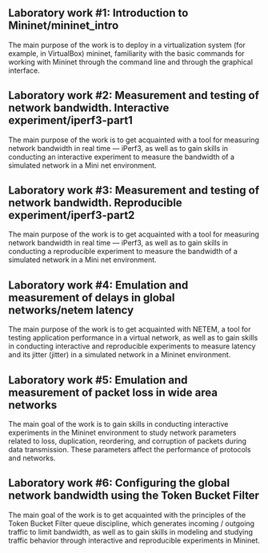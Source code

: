 ## Laboratory work #1: Introduction to Mininet/mininet_intro

The main purpose of the work is to deploy in a virtualization system
(for example, in VirtualBox) mininet, familiarity with the basic commands 
for working with Mininet through the command line and through the graphical interface.

## Laboratory work #2: Measurement and testing of network bandwidth. Interactive experiment/iperf3-part1

The main purpose of the work is to get acquainted with a tool for measuring
network bandwidth in real time — iPerf3, as well
as to gain skills in conducting an interactive experiment to measure
the bandwidth of a simulated network in a Mini net environment.

## Laboratory work #3: Measurement and testing of network bandwidth. Reproducible experiment/iperf3-part2

The main purpose of the work is to get acquainted with a tool for measuring
network bandwidth in real time — iPerf3, as well
as to gain skills in conducting a reproducible experiment to measure
the bandwidth of a simulated network in a Mini net environment.

## Laboratory work #4: Emulation and measurement of delays in global networks/netem latency

The main purpose of the work is to get acquainted with NETEM, a tool for
testing application performance in a virtual network, as well
as to gain skills in conducting interactive and reproducible experiments to measure latency 
and its jitter (jitter) in a simulated network in a Mininet environment.

## Laboratory work #5: Emulation and measurement of packet loss in wide area networks

The main goal of the work is to gain skills in conducting
interactive experiments in the Mininet environment to study network parameters
related to loss, duplication, reordering, and corruption
of packets during data transmission. These parameters affect the performance
of protocols and networks.

## Laboratory work #6: Configuring the global network bandwidth using the Token Bucket Filter

The main goal of the work is to get acquainted with the principles of
the Token Bucket Filter queue discipline, which generates incoming / outgoing
traffic to limit bandwidth, as well as to gain skills
in modeling and studying traffic behavior through
interactive and reproducible experiments in Mininet.
